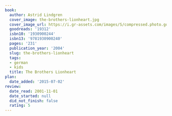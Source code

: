 ```yaml
---
book:
  author: Astrid Lindgren
  cover_image: the-brothers-lionheart.jpg
  cover_image_url: https://i.gr-assets.com/images/S/compressed.photo.goodreads.com/books/1388269738l/19312.jpg
  goodreads: '19312'
  isbn10: '1930900244'
  isbn13: '9781930900240'
  pages: '231'
  publication_year: '2004'
  slug: the-brothers-lionheart
  tags:
  - german
  - kids
  title: The Brothers Lionheart
plan:
  date_added: '2015-07-02'
review:
  date_read: 2001-11-01
  date_started: null
  did_not_finish: false
  rating: 5
---
```

